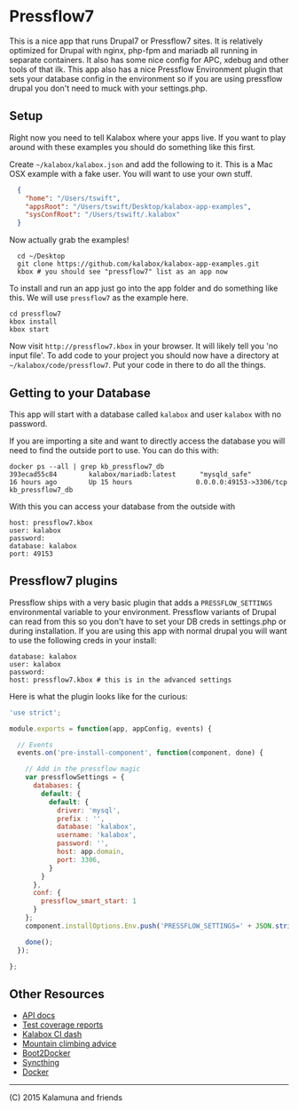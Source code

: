Pressflow7
===================

This is a nice app that runs Drupal7 or Pressflow7 sites. It is relatively optimized for Drupal with nginx, php-fpm and mariadb all running in separate containers.
It also has some nice config for APC, xdebug and other tools of that ilk. This app also has a nice Pressflow Environment plugin that sets your database config in the
environment so if you are using pressflow drupal you don't need to muck with your settings.php.

## Setup

Right now you need to tell Kalabox where your apps live. If you want to play around with these examples you should do something like this first.

Create `~/kalabox/kalabox.json` and add the following to it. This is a Mac OSX example with a fake user. You will want to use your own stuff.

```json
  {
    "home": "/Users/tswift",
    "appsRoot": "/Users/tswift/Desktop/kalabox-app-examples",
    "sysConfRoot": "/Users/tswift/.kalabox"
  }
```

Now actually grab the examples!

```
  cd ~/Desktop
  git clone https://github.com/kalabox/kalabox-app-examples.git
  kbox # you should see "pressflow7" list as an app now
```

To install and run an app just go into the app folder and do something like this. We will use `pressflow7` as the example here.

```
cd pressflow7
kbox install
kbox start
```

Now visit `http://pressflow7.kbox` in your browser. It will likely tell you 'no input file'. To add code to your project you should now have a directory
at `~/kalabox/code/pressflow7`. Put your code in there to do all the things.

## Getting to your Database

This app will start with a database called `kalabox` and user `kalabox` with no password.

If you are importing a site and want to directly access the database you will need to find the outside port to use. You can do this with:

```
docker ps --all | grep kb_pressflow7_db
393ecad55c84        kalabox/mariadb:latest      "mysqld_safe"          16 hours ago        Up 15 hours                0.0.0.0:49153->3306/tcp                                                                                kb_pressflow7_db
```

With this you can access your database from the outside with

```
host: pressflow7.kbox
user: kalabox
password:
database: kalabox
port: 49153
```

## Pressflow7 plugins

Pressflow ships with a very basic plugin that adds a `PRESSFLOW_SETTINGS` environmental variable to your environment. Pressflow variants of Drupal can read from this
so you don't have to set your DB creds in settings.php or during installation. If you are using this app with normal drupal you will want to use the following creds in your install:

```
database: kalabox
user: kalabox
password:
host: pressflow7.kbox # this is in the advanced settings
```

Here is what the plugin looks like for the curious:

```js
'use strict';

module.exports = function(app, appConfig, events) {

  // Events
  events.on('pre-install-component', function(component, done) {

    // Add in the pressflow magic
    var pressflowSettings = {
      databases: {
        default: {
          default: {
            driver: 'mysql',
            prefix : '',
            database: 'kalabox',
            username: 'kalabox',
            password: '',
            host: app.domain,
            port: 3306,
          }
        }
      },
      conf: {
        pressflow_smart_start: 1
      }
    };
    component.installOptions.Env.push('PRESSFLOW_SETTINGS=' + JSON.stringify(pressflowSettings));

    done();
  });

};

```

## Other Resources

* [API docs](http://api.kalabox.me/)
* [Test coverage reports](http://coverage.kalabox.me/)
* [Kalabox CI dash](http://ci.kalabox.me/)
* [Mountain climbing advice](https://www.youtube.com/watch?v=tkBVDh7my9Q)
* [Boot2Docker](https://github.com/boot2docker/boot2docker)
* [Syncthing](https://github.com/syncthing/syncthing)
* [Docker](https://github.com/docker/docker)

-------------------------------------------------------------------------------------
(C) 2015 Kalamuna and friends

